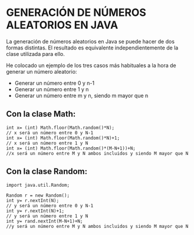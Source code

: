 # GENERACIÓN DE NÚMEROS ALEATORIOS EN JAVA

La generación de números aleatorios en Java se puede hacer de dos formas distintas. El resultado es equivalente independientemente de la clase utilizada para ello.

He colocado un ejemplo de los tres casos más habituales a la hora de generar un número aleatorio:

- Generar un número entre 0 y n-1
- Generar un número entre 1 y n
- Generar un número entre m y n, siendo m mayor que n

## Con la clase Math:
```
int x= (int) Math.floor(Math.random()*N);
// x será un número entre 0 y N-1
int x= (int) Math.floor(Math.random()*N)+1;
// x será un número entre 1 y N
int x= (int) Math.floor(Math.random()*(M-N+1))+N;
//x será un número entre M y N ambos incluidos y siendo M mayor que N
```
## Con la clase Random:
```
import java.util.Random;

Random r = new Random();
int y= r.nextInt(N);
// y será un número entre 0 y N-1
int y= r.nextInt(N)+1;
// y será un número entre 1 y N
int y= rand.nextInt(M-N+1)+N;
//y será un número entre M y N ambos incluidos y siendo M mayor que N
```

